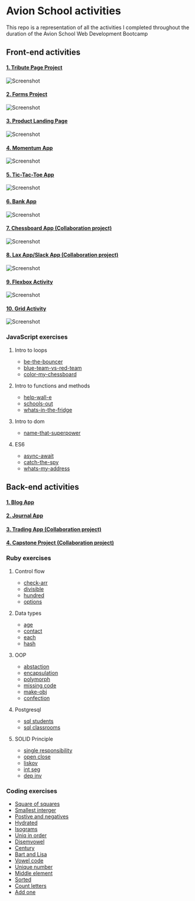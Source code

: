 # Avion School activities

This repo is a representation of all the activities I completed throughout the duration of the Avion School Web Development Bootcamp

## Front-end activities

#### [1. Tribute Page Project ](https://jmnahan.github.io/batch22-fe-activities/tribute-project/)

![Screenshot](./images/alan_turing.png)

#### [2. Forms Project ](https://jmnahan.github.io/batch22-fe-activities/forms-project/)

![Screenshot](./images/forms-project.png)

#### [3. Product Landing Page ](https://jmnahan.github.io/batch22-fe-activities/landing-page-project/)

![Screenshot](./images/product-landing-page.png)

#### [4. Momentum App ](https://jmnahan.github.io/batch22-fe-activities/momentum-app/)

![Screenshot](./images/momentum-app.png)

#### [5. Tic-Tac-Toe App ](https://jmnahan.github.io/batch22-fe-activities/tic-tac-toe/)

![Screenshot](./images/tic-tac-toe-app.png)

#### [6. Bank App ](https://jmnahan.github.io/batch22-fe-activities/bank-app/)

![Screenshot](./images/bank_app.png)

#### [7. Chessboard App (Collaboration project) ](https://jmnahan.github.io/batch22-fe-activities/chessboard-app/)

![Screenshot](./images/chessboard-app.png)

#### [8. Lax App/Slack App (Collaboration project) ](https://jmnahan.github.io/batch22-fe-activities/flexbox-activity/)

![Screenshot](./images/flexbox-activity.png)

#### [9. Flexbox Activity  ](https://jmnahan.github.io/batch22-fe-activities/flexbox-activity/)

![Screenshot](./images/flexbox-activity.png)

#### [10. Grid Activity ](https://jmnahan.github.io/batch22-fe-activities/grid-activity/)

![Screenshot](./images/grid-activity.png)

### JavaScript exercises

1. Intro to loops
    - [be-the-bouncer](https://github.com/Jmnahan/avion-school-activities)
    - [blue-team-vs-red-team](https://github.com/Jmnahan/avion-school-activities)
    - [color-my-chessboard](https://github.com/Jmnahan/avion-school-activities)

2. Intro to functions and methods
    - [help-wall-e](https://github.com/Jmnahan/avion-school-activities)
    - [schools-out](https://github.com/Jmnahan/avion-school-activities)
    - [whats-in-the-fridge](https://github.com/Jmnahan/avion-school-activities)

3. Intro to dom
    - [name-that-superpower](https://github.com/Jmnahan/avion-school-activities)

4. ES6 
   - [async-await](https://github.com/Jmnahan/avion-school-activities)
   - [catch-the-spy](https://github.com/Jmnahan/avion-school-activities)
   - [whats-my-address](https://github.com/Jmnahan/avion-school-activities)

## Back-end activities

#### [1. Blog App ](https://jmnahan.github.io/batch22-fe-activities/tribute-project/)



#### [2. Journal App ](https://jmnahan.github.io/batch22-fe-activities/tribute-project/)



#### [3. Trading App (Collaboration project) ](https://jmnahan.github.io/batch22-fe-activities/tribute-project/)



#### [4. Capstone Project (Collaboration project) ](https://jmnahan.github.io/batch22-fe-activities/tribute-project/)



### Ruby exercises

1. Control flow 
    - [check-arr](https://github.com/Jmnahan/avion-school-activities/blob/master/ruby-exercises/control_flow_activity/check_arr.rb)
    - [divisible](https://github.com/Jmnahan/avion-school-activities/blob/master/ruby-exercises/control_flow_activity/divisible.rb)
    - [hundred](https://github.com/Jmnahan/avion-school-activities/blob/master/ruby-exercises/control_flow_activity/hundred.rb)
    - [options](https://github.com/Jmnahan/avion-school-activities/blob/master/ruby-exercises/control_flow_activity/options.rb)

2. Data types 
    - [age](https://github.com/Jmnahan/avion-school-activities/blob/master/ruby-exercises/data_types_activity/age.rb)
    - [contact](https://github.com/Jmnahan/avion-school-activities/blob/master/ruby-exercises/data_types_activity/contact.rb)
    - [each](https://github.com/Jmnahan/avion-school-activities/blob/master/ruby-exercises/data_types_activity/each.rb)
    - [hash](https://github.com/Jmnahan/avion-school-activities/blob/master/ruby-exercises/data_types_activity/hash.rb)

3. OOP 
    - [abstaction](https://github.com/Jmnahan/avion-school-activities/blob/master/ruby-exercises/oop_activity/abstraction.rb)
    - [encapsulation](https://github.com/Jmnahan/avion-school-activities/blob/master/ruby-exercises/oop_activity/encapsulation.rb)
    - [polymorph](https://github.com/Jmnahan/avion-school-activities/blob/master/ruby-exercises/oop_activity/polymorph.rb)
    - [missing code](https://github.com/Jmnahan/avion-school-activities/blob/master/ruby-exercises/oop_activity/missing_code.rb)
    - [make-obj](https://github.com/Jmnahan/avion-school-activities/blob/master/ruby-exercises/oop_activity/make_obj.rb)
    - [confection](https://github.com/Jmnahan/avion-school-activities/blob/master/ruby-exercises/oop_activity/confection.rb)

4. Postgresql
    - [sql students](https://github.com/Jmnahan/avion-school-activities/blob/master/ruby-exercises/postgresql_activity/1_sql-students.txt)
    - [sql classrooms](https://github.com/Jmnahan/avion-school-activities/blob/master/ruby-exercises/postgresql_activity/2_sql-classrooms.txt)
    
5. SOLID Principle
    - [single responsibility](https://github.com/Jmnahan/avion-school-activities/blob/master/ruby-exercises/SOLID_activity/1_single_res.rb)
    - [open close](https://github.com/Jmnahan/avion-school-activities/blob/master/ruby-exercises/SOLID_activity/2_open_close.rb)
    - [liskov](https://github.com/Jmnahan/avion-school-activities/blob/master/ruby-exercises/SOLID_activity/3_liskov_sub.rb)
    - [int seg](https://github.com/Jmnahan/avion-school-activities/blob/master/ruby-exercises/SOLID_activity/4_int_seg.rb)
    - [dep inv](https://github.com/Jmnahan/avion-school-activities/blob/master/ruby-exercises/SOLID_activity/5_dep_inv.rb)

### Coding exercises
 - [Square of squares](https://github.com/Jmnahan/avion-school-activities/blob/master/ruby-exercises/coding_exercise/a_sqr_of_sqr.rb)
 - [Smallest interger](https://github.com/Jmnahan/avion-school-activities/blob/master/ruby-exercises/coding_exercise/b_smallest_int.rb)
 - [Postive and negatives](https://github.com/Jmnahan/avion-school-activities/blob/master/ruby-exercises/coding_exercise/c_pos_nega.rb)
 - [Hydrated](https://github.com/Jmnahan/avion-school-activities/blob/master/ruby-exercises/coding_exercise/d_hydrated.rb)
 - [Isograms](https://github.com/Jmnahan/avion-school-activities/blob/master/ruby-exercises/coding_exercise/e_isograms.rb)
 - [Uniq in order](https://github.com/Jmnahan/avion-school-activities/blob/master/ruby-exercises/coding_exercise/f_uniq_in_order.rb)
 - [Disemvowel](https://github.com/Jmnahan/avion-school-activities/blob/master/ruby-exercises/coding_exercise/g_disemvowel.rb)
 - [Century](https://github.com/Jmnahan/avion-school-activities/blob/master/ruby-exercises/coding_exercise/h_century.rb)
 - [Bart and Lisa](https://github.com/Jmnahan/avion-school-activities/blob/master/ruby-exercises/coding_exercise/i_bart_lisa.rb)
 - [Vowel code](https://github.com/Jmnahan/avion-school-activities/blob/master/ruby-exercises/coding_exercise/j_vowel_code.rb)
 - [Unique number](https://github.com/Jmnahan/avion-school-activities/blob/master/ruby-exercises/coding_exercise/k_uniqe_num.rb)
 - [Middle element](https://github.com/Jmnahan/avion-school-activities/blob/master/ruby-exercises/coding_exercise/l_middle_elem.rb)
 - [Sorted](https://github.com/Jmnahan/avion-school-activities/blob/master/ruby-exercises/coding_exercise/m_sorted.rb)
 - [Count letters](https://github.com/Jmnahan/avion-school-activities/blob/master/ruby-exercises/coding_exercise/n_count_letters.rb)
 - [Add one](https://github.com/Jmnahan/avion-school-activities/blob/master/ruby-exercises/coding_exercise/o_%2B1_arr.rb)
